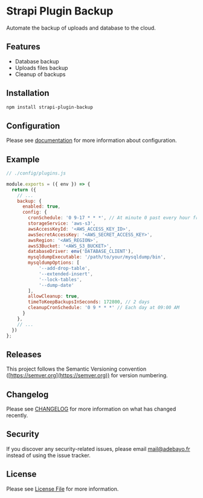 # Strapi Plugin Backup

Automate the backup of uploads and database to the cloud.

## Features

- Database backup
- Uploads files backup
- Cleanup of backups

## Installation

```sh
npm install strapi-plugin-backup
```

## Configuration

Please see [documentation](documentation/configuration.md) for more information about configuration.

## Example

```js
// ./config/plugins.js

module.exports = ({ env }) => {
  return ({
    // ...
    backup: {
      enabled: true,
      config: {
        cronSchedule: '0 9-17 * * *', // At minute 0 past every hour from 9 through 17
        storageService: 'aws-s3',
        awsAccessKeyId: '<AWS_ACCESS_KEY_ID>',
        awsSecretAccessKey: '<AWS_SECRET_ACCESS_KEY>',
        awsRegion: '<AWS_REGION>',
        awsS3Bucket: '<AWS_S3_BUCKET>',
        databaseDriver: env('DATABASE_CLIENT'),
        mysqldumpExecutable: '/path/to/your/mysqldump/bin',
        mysqldumpOptions: [
            '--add-drop-table',
            '--extended-insert',
            '--lock-tables',
            '--dump-date'
        ],
        allowCleanup: true,
        timeToKeepBackupsInSeconds: 172800, // 2 days
        cleanupCronSchedule: '0 9 * * *' // Each day at 09:00 AM
      }
    },
    // ...
  })
};
```

## Releases

This project follows the Semantic Versioning convention ([https://semver.org](https://semver.org)) for version numbering.

## Changelog

Please see [CHANGELOG](CHANGELOG.md) for more information on what has changed recently.

## Security

If you discover any security-related issues, please email mail@adebayo.fr instead of using the issue tracker.

## License

Please see [License File](LICENSE) for more information.

